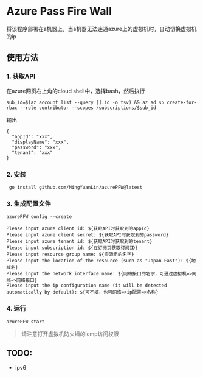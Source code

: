 # Azure Pass Fire Wall
将该程序部署在a机器上，当a机器无法连通azure上的虚拟机时，自动切换虚拟机的ip
## 使用方法
### 1. 获取API
在azure网页右上角的cloud shell中，选择bash，然后执行
```
sub_id=$(az account list --query [].id -o tsv) && az ad sp create-for-rbac --role contributor --scopes /subscriptions/$sub_id
```
输出
```
{
  "appId": "xxx",
  "displayName": "xxx",
  "password": "xxx",
  "tenant": "xxx"
}
```
### 2. 安装
```
 go install github.com/NingYuanLin/azurePFW@latest
```
### 3. 生成配置文件
```
azurePFW config --create
```
```
Please input azure client id: ${获取API时获取到的appId}
Please input azure client secret: ${获取API时获取到的password}
Please input azure tenant id: ${获取API时获取到的tenant}
Please input subscription id: ${在订阅页获取订阅ID}
Please input resource group name: ${资源组的名字}
Please input the location of the resource (such as "Japan East"): ${地域名}
Please input the network interface name: ${网络接口的名字，可通过虚拟机=>网络=>网络接口}
Please input the ip configuration name (it will be detected automatically by default): ${可不填，也可网络=>ip配置=>名称}
```
### 4. 运行
```
azurePFW start
```
> 请注意打开虚拟机防火墙的icmp访问权限
## TODO:
* ipv6